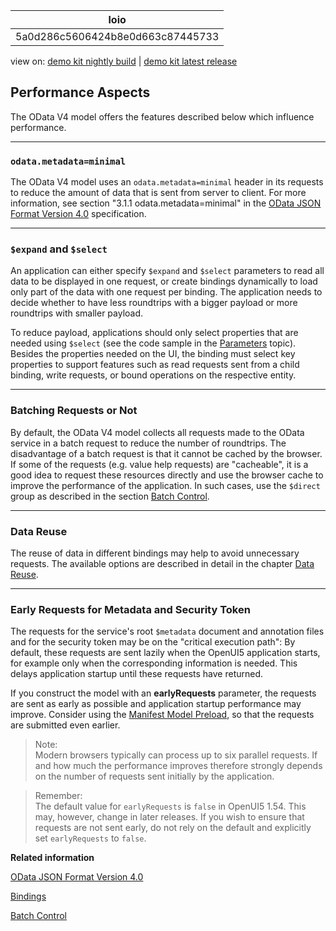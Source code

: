 <!-- loio5a0d286c5606424b8e0d663c87445733 -->

| loio |
| -----|
| 5a0d286c5606424b8e0d663c87445733 |

<div id="loio">

view on: [demo kit nightly build](https://openui5nightly.hana.ondemand.com/#/topic/5a0d286c5606424b8e0d663c87445733) | [demo kit latest release](https://openui5.hana.ondemand.com/#/topic/5a0d286c5606424b8e0d663c87445733)</div>

## Performance Aspects

The OData V4 model offers the features described below which influence performance.

***

### `odata.metadata=minimal`

The OData V4 model uses an `odata.metadata=minimal` header in its requests to reduce the amount of data that is sent from server to client. For more information, see section "3.1.1 odata.metadata=minimal" in the [OData JSON Format Version 4.0](http://docs.oasis-open.org/odata/odata-json-format/v4.0/os/odata-json-format-v4.0-os.html) specification.

***

### `$expand` and `$select`

An application can either specify `$expand` and `$select` parameters to read all data to be displayed in one request, or create bindings dynamically to load only part of the data with one request per binding. The application needs to decide whether to have less roundtrips with a bigger payload or more roundtrips with smaller payload.

To reduce payload, applications should only select properties that are needed using `$select` \(see the code sample in the [Parameters](Parameters_1ab4f62.md) topic\). Besides the properties needed on the UI, the binding must select key properties to support features such as read requests sent from a child binding, write requests, or bound operations on the respective entity.

***

### Batching Requests or Not

By default, the OData V4 model collects all requests made to the OData service in a batch request to reduce the number of roundtrips. The disadvantage of a batch request is that it cannot be cached by the browser. If some of the requests \(e.g. value help requests\) are "cacheable", it is a good idea to request these resources directly and use the browser cache to improve the performance of the application. In such cases, use the `$direct` group as described in the section [Batch Control](Batch_Control_74142a3.md).

***

### Data Reuse

The reuse of data in different bindings may help to avoid unnecessary requests. The available options are described in detail in the chapter [Data Reuse](Data_Reuse_648e360.md).

***

<a name="loio5a0d286c5606424b8e0d663c87445733__section_uhx_xn4_cdb"/>

### Early Requests for Metadata and Security Token

The requests for the service's root `$metadata` document and annotation files and for the security token may be on the "critical execution path": By default, these requests are sent lazily when the OpenUI5 application starts, for example only when the corresponding information is needed. This delays application startup until these requests have returned.

If you construct the model with an **earlyRequests** parameter, the requests are sent as early as possible and application startup performance may improve. Consider using the [Manifest Model Preload](Manifest_Model_Preload_26ba6a5.md), so that the requests are submitted even earlier.

> Note:  
> Modern browsers typically can process up to six parallel requests. If and how much the performance improves therefore strongly depends on the number of requests sent initially by the application.

> Remember:  
> The default value for `earlyRequests` is `false` in OpenUI5 1.54. This may, however, change in later releases. If you wish to ensure that requests are not sent early, do not rely on the default and explicitly set `earlyRequests` to `false`.

**Related information**  


[OData JSON Format Version 4.0](http://docs.oasis-open.org/odata/odata-json-format/v4.0/os/odata-json-format-v4.0-os.html)

[Bindings](Bindings_54e0ddf.md)

[Batch Control](Batch_Control_74142a3.md)

